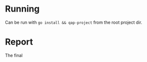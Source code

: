 # Running

Can be run with `go install && qap-project` from the root project dir.

# Report

The final